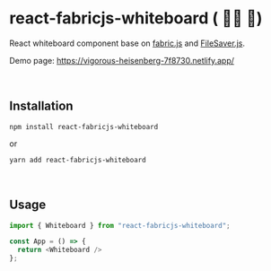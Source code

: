 # react-fabricjs-whiteboard ( 👷‍♀️ 🔨)

React whiteboard component base on [fabric.js](http://fabricjs.com/) and [FileSaver.js](https://github.com/eligrey/FileSaver.js#readme).

Demo page: https://vigorous-heisenberg-7f8730.netlify.app/

<br/>

## Installation
```shell
npm install react-fabricjs-whiteboard
```

or

```shell
yarn add react-fabricjs-whiteboard
```

<br/>

## Usage
```javascript
import { Whiteboard } from "react-fabricjs-whiteboard";

const App = () => {
  return <Whiteboard />
};
```